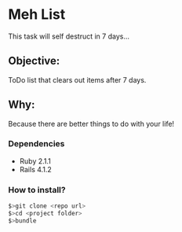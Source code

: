 # Meh List
This task will self destruct in 7 days...

## Objective:
ToDo list that clears out items after 7 days.

## Why:
Because there are better things to do with your life!

### Dependencies
* Ruby 2.1.1
* Rails 4.1.2

### How to install?
```bash
$>git clone <repo url>
$>cd <project folder>
$>bundle
```
